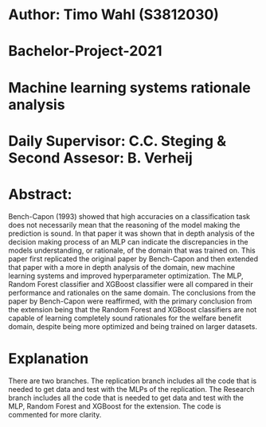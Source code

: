 # Author: Timo Wahl (S3812030)
# Bachelor-Project-2021
# Machine learning systems rationale analysis
# Daily Supervisor: C.C. Steging & Second Assesor: B. Verheij

# Abstract:
Bench-Capon (1993) showed that high accuracies on a classification task does not necessarily mean that the reasoning of the model making the prediction is sound. In that paper it was shown that in depth analysis of the decision making process of an MLP can indicate the discrepancies in the models understanding, or rationale, of the domain that was trained on. This paper first replicated the original paper by Bench-Capon and then extended that paper with a more in depth analysis of the domain, new machine learning systems and improved hyperparameter optimization. The MLP, Random Forest classifier and XGBoost classifier were all compared in their performance and rationales on the same domain. The conclusions from the paper by Bench-Capon were reaffirmed, with the primary conclusion from the extension being that the Random Forest and XGBoost classifiers are not capable of learning completely sound rationales for the welfare benefit domain, despite being more optimized and being trained on larger datasets.

# Explanation
There are two branches. The replication branch includes all the code that is needed to get data and test with the MLPs of the replication. The Research branch includes all the code that is needed to get data and test with the MLP, Random Forest and XGBoost for the extension. The code is commented for more clarity.

